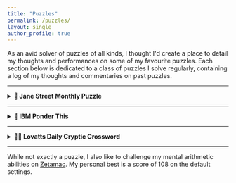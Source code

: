 ```yaml
---
title: "Puzzles"
permalink: /puzzles/
layout: single
author_profile: true
---
```


As an avid solver of puzzles of all kinds, I thought I'd create a place to detail my thoughts and performances on some of my favourite puzzles. Each section below is dedicated to a class of puzzles I solve regularly, containing a log of my thoughts and commentaries on past puzzles.

---

<details>
  <summary><strong>🧩 Jane Street Monthly Puzzle</strong></summary>
  <p>
    I began solving the Jane Street monthly puzzles in February 2024 with my good friend <a href="https://www.linkedin.com/in/frederick-vu-79a970297" target="_blank" rel="noopener noreferrer">Fred Vu</a>, and haven’t missed a month since. These days, I occasionally collaborate with Fred Vu or <a href="https://www.kelly-su.com/" target="_blank" rel="noopener noreferrer">Kelly Su</a>, but I usually solve the puzzles solo.
  </p>
  
  <div><strong>Starting July 2025</strong>, I’ll begin recording:</div>
  <ul>
    <li>My thoughts on the previous month’s puzzle</li>
    <li>Difficulty and enjoyment ratings</li>
    <li>A rough outline of how I approached and solved the puzzle</li>
  </ul>

  <div><strong>Logs:</strong></div>
  <ul style="list-style: none; padding: 0;">
    <li style="display: flex; align-items: center; gap: 0.5em;">
      <span style="display: inline-block; width: 150px; border-bottom: 1px dotted #ccc;">July 2025:</span> 🌐
      <a href="https://www.janestreet.com/puzzles/robot-road-trip-index/" target="_blank" rel="noopener noreferrer">Puzzle</a> | 📝
      <a href="/puzzles/jane_street/2025-07/" target="_blank" rel="noopener noreferrer">Log</a>
    </li>
    <li style="display: flex; align-items: center; gap: 0.5em;">
      <span style="display: inline-block; width: 150px; border-bottom: 1px dotted #ccc;">June 2025:</span> 🌐
      <a href="https://www.janestreet.com/puzzles/some-ones-somewhere-index/" target="_blank" rel="noopener noreferrer">Puzzle</a> | 📝
      <a href="/puzzles/jane_street/2025-06/" target="_blank" rel="noopener noreferrer">Log</a>
    </li>
  </ul>
</details>

---

<details>
  <summary><strong>🧮 IBM Ponder This</strong></summary>
  <p>
    I began solving the IBM "Ponder This" monthly puzzles in August 2024, but I solve them less religiously than the Jane Street puzzles. Each of these puzzles also comes with a bonus problem, which is usually a slightly modified or scaled up version of the original. Strangely, the bonus problem seems to range in difficulty from significantly harder to much easier than the original problem, and I don't solve it every time I solve the base puzzle.
  </p>

  <div><strong>Starting July 2025</strong>, I’ll begin recording:</div>
  <ul>
    <li>The same information as for the Jane Street puzzles, but only when I happen to have solved the previous month's puzzle</li>
  </ul>
  
  <div><strong>Logs:</strong></div>
  <ul style="list-style: none; padding: 0;">
    <li style="display: flex; align-items: center; gap: 0.5em;">
      <span style="display: inline-block; width: 150px; border-bottom: 1px dotted #ccc;">June 2025:</span> 🌐
      <a href="https://research.ibm.com/haifa/ponderthis/challenges/June2025.html" target="_blank" rel="noopener noreferrer">Puzzle</a> | 📝
      <a href="/puzzles/ibm/2025-06" target="_blank" rel="noopener noreferrer">Log</a>
    </li>
  </ul>
</details>

---

<details>
  <summary><strong>🕵️‍♂️ Lovatts Daily Cryptic Crossword</strong></summary>
  <p>
    This is an <a href="https://lovattspuzzles.com/online-puzzles-competitions/daily-cryptic-crossword/" target="_blank" rel="noopener noreferrer">online cryptic crossword</a> from Australia. The art of cryptic crossword solving was originally taught to me by my ninth grade teacher and, has stuck with me ever since. My rule is to never seek outside help; if I don't know the meaning of a word, I have to work it out from context.
  </p>

  <div><strong>Starting July 2025</strong>, I’ll begin recording:</div>
  <ul>
    <li>My solving stats, including current streak and best time</li>
    <li>The best clues I encounter, including an explanation of their solution</li>
  </ul>

  <hr>

  <div><strong>Stats:</strong></div>
  <ul>
    <li>Current solving streak: <strong>11+ months</strong></li>
    <li>Fastest time: <strong>2 minutes and 12 seconds (rank 5/1154)</strong></li>
  </ul>
  
  <hr>

  <div><strong>Favourite Clues:</strong></div>
  <ul>
    <li>
      <details>
        <summary><strong>Clue:</strong> Where the sea is lamer and the golden undergarment is labrador? (6)</summary>
        <p>
          <strong>Answer:</strong> France<br>
          <strong>Explanation:</strong> Where else would "the sea" be "la mer" and "the golden undergarment" be "la bra d'or"?
        </p>
      </details>
    </li>
    <li>
      <details>
        <summary><strong>Clue:</strong> Much more suitable for a pair of punters (6,3,6)</summary>
        <p>
          <strong>Answer:</strong> Better and better<br>
          <strong>Explanation:</strong> In Australia, a "punter" refers to someone who gambles or places bets. As such, a pair of punters can be interpreted as "better and better", which also means "much more suitable".
        </p>
      </details>
    </li>
    <li>
      <details>
        <summary><strong>Clue:</strong> Admission of tardiness in quarantine (7)</summary>
        <p>
          <strong>Answer:</strong> Isolate<br>
          <strong>Explanation:</strong> To admit tardiness would be to say "I'm so late", or, in broken English, "I so late". When spoken aloud, this sounds like "isolate", which also means "quarantine".
        </p>
      </details>
    </li>
    <li>
      <details>
        <summary><strong>Clue:</strong> Take the wrong way? (5)</summary>
        <p>
          <strong>Answer:</strong> Steal<br>
          <strong>Explanation:</strong> Nothing fancy here; stealing is quite literally just taking, but in the wrong way.
        </p>
      </details>
    </li>
    <li>
      <details>
        <summary><strong>Clue:</strong> Signature tune or the tune for egomaniacs? (5,4)</summary>
        <p>
          <strong>Answer:</strong> Theme song<br>
          <strong>Explanation:</strong> The tune for egomaniacs would be "the me song". Joining the first two words gives "theme song", which also means "signature tune".
        </p>
      </details>
    </li>
    <li>
      <details>
        <summary><strong>Clue:</strong> Type of bars frequented by gymnasts (10)</summary>
        <p>
          <strong>Answer:</strong> Horizontal<br>
          <strong>Explanation:</strong> Just take it literally! (Horizontal bars is a gymnastics event.)
        </p>
      </details>
    </li>
    <li>
      <details>
        <summary><strong>Clue:</strong> Unless (4)</summary>
        <p>
          <strong>Answer:</strong> More<br>
          <strong>Explanation:</strong> "un-less" ought to mean the opposite of "less", which is "more". This isn't really a conventional cryptic clue and nor does it come from Lovatts — I wrote it myself a couple years back and I still think it's kind of nice.
        </p>
      </details>
    </li>
  </ul>
  
  <hr>

  <div><strong>Honourable mentions:</strong> these clues aren't particularly clever, but I'm recording them here since they made me laugh.</div>
  <ul>
    <li>
      <details>
        <summary><strong>Clue:</strong> Book excerpt has page about ass (7)</summary>
        <p>
          <strong>Answer:</strong> Passage<br>
          <strong>Explanation:</strong> If you put "page" about "ass", you get "passage", which also means a book excerpt. Sounds like a great book, too!
        </p>
      </details>
    </li>
    <li>
      <details>
        <summary><strong>Clue:</strong> Add ass to ET's belongings (6)</summary>
        <p>
          <strong>Answer:</strong> Assets<br>
          <strong>Explanation:</strong> If you literally add "ass" to "ET's", you get "assets", which also means "belongings".
        </p>
      </details>
    </li>
    <li>
      <details>
        <summary><strong>Clue:</strong> Divides into three to try sex, I hear (7)</summary>
        <p>
          <strong>Answer:</strong> Trisects<br>
          <strong>Explanation:</strong> "I hear" is a clue to say "try sex" aloud. This sounds like "trisects", which also means "divides into three".
        </p>
      </details>
    </li>
    <li>
      <details>
        <summary><strong>Clue:</strong> Talked keenly about the nudes! (8)</summary>
        <p>
          <strong>Answer:</strong> Enthused<br>
          <strong>Explanation:</strong> "about" is a clue to anagram some letters. If you anagram the letters of "the nudes" you get "enthused", which also means "talked keenly about".
        </p>
      </details>
    </li>
    <li>
      <details>
        <summary><strong>Clue:</strong> Hates de exams, man (7)</summary>
        <p>
          <strong>Answer:</strong> Detests<br>
          <strong>Explanation:</strong> "tests" is another word for "exams", and putting this next to "de" gives "detests" which also means "hates". This one makes me laugh because the author seemed to go out of their way to make you read it in a Jamaican accent.
        </p>
      </details>
    </li>
  </ul>
</details>

---

While not exactly a puzzle, I also like to challenge my mental arithmetic abilities on <a href="https://arithmetic.zetamac.com/" target="_blank" rel="noopener noreferrer">Zetamac</a>. My personal best is a score of 108 on the default settings.